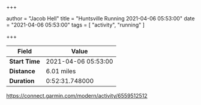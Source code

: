 +++

author = "Jacob Hell"
title = "Huntsville Running 2021-04-06 05:53:00"
date = "2021-04-06 05:53:00"
tags = [
    "activity", "running"
]

+++

<!--more-->

|Field  |Value  |
|--- | --- |
|**Start Time**|2021-04-06 05:53:00|
|**Distance**|6.01 miles|
|**Duration**|0:52:31.748000|

https://connect.garmin.com/modern/activity/6559512512